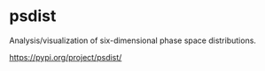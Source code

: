 # psdist

Analysis/visualization of six-dimensional phase space distributions.

https://pypi.org/project/psdist/